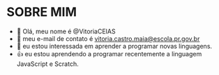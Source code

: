 # SOBRE MIM

- 👋 Olá, meu nome é @VitoriaCEIAS
- 👀 meu e-mail de contato é vitoria.castro.maia@escola.pr.gov.br
- 🌱 eu estou interessada em aprender a programar novas linguagens.
- 👍 eu estou aprendendo a programar recentemente a linguagem JavaScript e Scratch.

